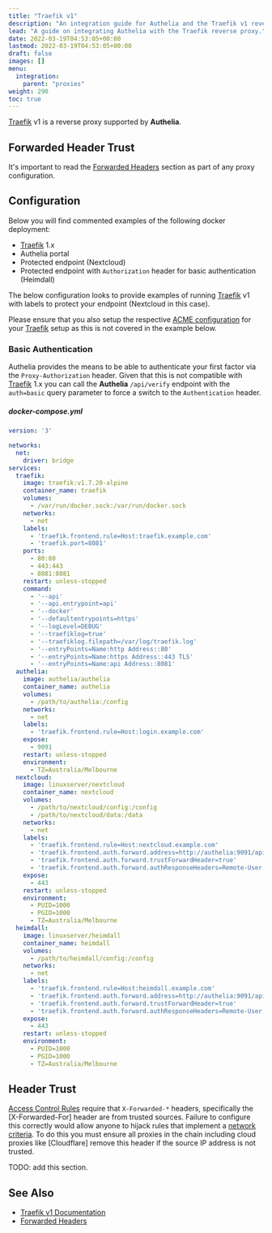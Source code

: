 ```yaml
---
title: "Traefik v1"
description: "An integration guide for Authelia and the Traefik v1 reverse proxy"
lead: "A guide on integrating Authelia with the Traefik reverse proxy."
date: 2022-03-19T04:53:05+00:00
lastmod: 2022-03-19T04:53:05+00:00
draft: false
images: []
menu:
  integration:
    parent: "proxies"
weight: 290
toc: true
---
```


[Traefik] v1 is a reverse proxy supported by **Authelia**.

## Forwarded Header Trust

It's important to read the [Forwarded Headers] section as part of any proxy configuration.

## Configuration

Below you will find commented examples of the following docker deployment:

* [Traefik] 1.x
* Authelia portal
* Protected endpoint (Nextcloud)
* Protected endpoint with `Authorization` header for basic authentication (Heimdall)

The below configuration looks to provide examples of running [Traefik] v1 with labels to protect your endpoint (Nextcloud
in this case).

Please ensure that you also setup the respective [ACME configuration](https://docs.traefik.io/v1.7/configuration/acme/)
for your [Traefik] setup as this is not covered in the example below.

### Basic Authentication

Authelia provides the means to be able to authenticate your first factor via the `Proxy-Authorization` header.
Given that this is not compatible with [Traefik] 1.x you can call the **Authelia** `/api/verify` endpoint with the
`auth=basic` query parameter to force a switch to the `Authentication` header.

##### docker-compose.yml
```yml
version: '3'

networks:
  net:
    driver: bridge
services:
  traefik:
    image: traefik:v1.7.20-alpine
    container_name: traefik
    volumes:
      - /var/run/docker.sock:/var/run/docker.sock
    networks:
      - net
    labels:
      - 'traefik.frontend.rule=Host:traefik.example.com'
      - 'traefik.port=8081'
    ports:
      - 80:80
      - 443:443
      - 8081:8081
    restart: unless-stopped
    command:
      - '--api'
      - '--api.entrypoint=api'
      - '--docker'
      - '--defaultentrypoints=https'
      - '--logLevel=DEBUG'
      - '--traefiklog=true'
      - '--traefiklog.filepath=/var/log/traefik.log'
      - '--entryPoints=Name:http Address::80'
      - '--entryPoints=Name:https Address::443 TLS'
      - '--entryPoints=Name:api Address::8081'
  authelia:
    image: authelia/authelia
    container_name: authelia
    volumes:
      - /path/to/authelia:/config
    networks:
      - net
    labels:
      - 'traefik.frontend.rule=Host:login.example.com'
    expose:
      - 9091
    restart: unless-stopped
    environment:
      - TZ=Australia/Melbourne
  nextcloud:
    image: linuxserver/nextcloud
    container_name: nextcloud
    volumes:
      - /path/to/nextcloud/config:/config
      - /path/to/nextcloud/data:/data
    networks:
      - net
    labels:
      - 'traefik.frontend.rule=Host:nextcloud.example.com'
      - 'traefik.frontend.auth.forward.address=http://authelia:9091/api/verify?rd=https://login.example.com/'
      - 'traefik.frontend.auth.forward.trustForwardHeader=true'
      - 'traefik.frontend.auth.forward.authResponseHeaders=Remote-User,Remote-Groups,Remote-Name,Remote-Email'
    expose:
      - 443
    restart: unless-stopped
    environment:
      - PUID=1000
      - PGID=1000
      - TZ=Australia/Melbourne
  heimdall:
    image: linuxserver/heimdall
    container_name: heimdall
    volumes:
      - /path/to/heimdall/config:/config
    networks:
      - net
    labels:
      - 'traefik.frontend.rule=Host:heimdall.example.com'
      - 'traefik.frontend.auth.forward.address=http://authelia:9091/api/verify?auth=basic'
      - 'traefik.frontend.auth.forward.trustForwardHeader=true'
      - 'traefik.frontend.auth.forward.authResponseHeaders=Remote-User,Remote-Groups,Remote-Name,Remote-Email'
    expose:
      - 443
    restart: unless-stopped
    environment:
      - PUID=1000
      - PGID=1000
      - TZ=Australia/Melbourne
```

## Header Trust

[Access Control Rules](../../configuration/security/access-control.md#rules) require that `X-Forwarded-*` headers,
specifically the [X-Forwarded-For] header are from trusted sources. Failure to configure this correctly would allow
anyone to hijack rules that implement a [network criteria](../../configuration/security/access-control.md#networks).
To do this you must ensure all proxies in the chain including cloud proxies like [Cloudflare] remove this header if the
source IP address is not trusted.

TODO: add this section.

## See Also

- [Traefik v1 Documentation](https://doc.traefik.io/traefik/v1.7/)
- [Forwarded Headers]

[Traefik]: https://docs.traefik.io/v1.7/
[Forwarded Headers]: fowarded-headers
